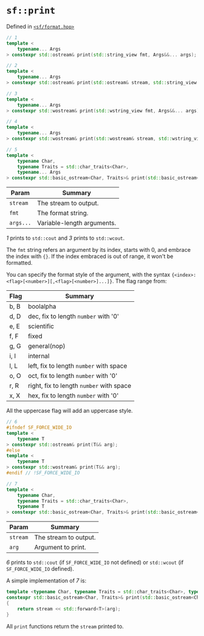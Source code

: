 # `sf::print`
Defined in [`<sf/format.hpp>`](./index.md)
``` c++
// 1
template <
    typename... Args
> constexpr std::ostream& print(std::string_view fmt, Args&&... args);

// 2
template <
    typename... Args
> constexpr std::ostream& print(std::ostream& stream, std::string_view fmt, Args&&... args);

// 3
template <
    typename... Args
> constexpr std::wostream& print(std::wstring_view fmt, Args&&... args);

// 4
template <
    typename... Args
> constexpr std::wostream& print(std::wostream& stream, std::wstring_view fmt, Args&&... args);

// 5
template <
    typename Char, 
    typename Traits = std::char_traits<Char>, 
    typename... Args
> constexpr std::basic_ostream<Char, Traits>& print(std::basic_ostream<Char, Traits>& stream, std::basic_string_view<Char, Traits> fmt, Args&&... args);
```

|Param|Summary|
|-|-|
|`stream`|The stream to output.|
|`fmt`|The format string.|
|`args...`|Variable-length arguments.|

*1* prints to `std::cout` and *3* prints to `std::wcout`.

The `fmt` string refers an argument by its index, starts with 0, and embrace the index with `{}`. If the index embraced is out of range, it won't be formatted.

You can specify the format style of the argument, with the syntax `{<index>:<flag>[<number>][,<flag>[<number>]...]}`. The flag range from:

|Flag|Summary|
|-|-|
|b, B|boolalpha|
|d, D|dec, fix to length `number` with '0'|
|e, E|scientific|
|f, F|fixed|
|g, G|general(nop)|
|i, I|internal|
|l, L|left, fix to length `number` with space|
|o, O|oct, fix to length `number` with '0'|
|r, R|right, fix to length `number` with space|
|x, X|hex, fix to length `number` with '0'|

All the uppercase flag will add an uppercase style.

``` c++
// 6
#ifndef SF_FORCE_WIDE_IO
template <
    typename T
> constexpr std::ostream& print(T&& arg);
#else
template <
    typename T
> constexpr std::wostream& print(T&& arg);
#endif // !SF_FORCE_WIDE_IO

// 7
template <
    typename Char, 
    typename Traits = std::char_traits<Char>, 
    typename T
> constexpr std::basic_ostream<Char, Traits>& print(std::basic_ostream<Char, Traits>& stream, T&& arg);
```

|Param|Summary|
|-|-|
|`stream`|The stream to output.|
|`arg`|Argument to print.|

*6* prints to `std::cout` (if `SF_FORCE_WIDE_IO` not defined) or `std::wcout` (if `SF_FORCE_WIDE_IO` defined).

A simple implementation of *7* is:
``` c++
template <typename Char, typename Traits = std::char_traits<Char>, typename T>
constexpr std::basic_ostream<Char, Traits>& print(std::basic_ostream<Char, Traits>& stream, T&& arg)
{
    return stream << std::forward<T>(arg);
}
```

All `print` functions return the `stream` printed to.
